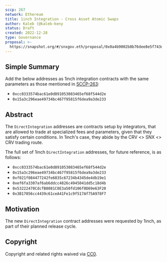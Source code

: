 ```yaml
---
sccp: 267
network: Ethereum
title: 1inch Integration - Cross Asset Atomic Swaps
author: Kaleb (@kaleb-keny
status: Draft
created: 2022-12-28
type: Governance
proposal: >-
  https://snapshot.org/#/snxgov.eth/proposal/0x0a4b9002b8b76dee8e5f743d000d3e0489a8e1846f48dc304f2283521ac76254
---
```



## Simple Summary

Add the below addresses as 1inch integration contracts with the same parameters as those mentioned in [SCCP-263](https://sips.synthetix.io/sccp/sccp-263/):
- `0xcc0333574bac61e0d891053083465ef68f544d2e`
- `0x15a3c296eae49734bc467f95815f6dea9a3de233` 


## Abstract

The `DirectIntegration` addresses are contracts setup by integrators, that are allowed to trade at specialized fees and parameters, given that they satisfy certain conditions. In 1inch's case, they abide by the CRV <> SNX <> CRV trading route.

The full set of 1inch `DirectIntegration` addresses, for future reference, is as follows:
- `0xcc0333574bac61e0d891053083465ef68f544d2e`
- `0x15a3c296eae49734bc467f95815f6dea9a3de233` 
- `0xf021f084477242fe6835c67234b4345de4db19e1`
- `0xef6fa3307af6ab6ddcc4826c4945041dd5c18d4b`
- `0x53222470CdcfB8081C0E3a50fd106f0D69e63F20`
- `0x3B17056cc4439c61ceA41Fe1c9f517Af75A978F7`


## Motivation

The new `DirectIntegration` contract addresses were requested by 1inch, as part of their planned release cycle.


## Copyright


Copyright and related rights waived via [CC0](https://creativecommons.org/publicdomain/zero/1.0/).

